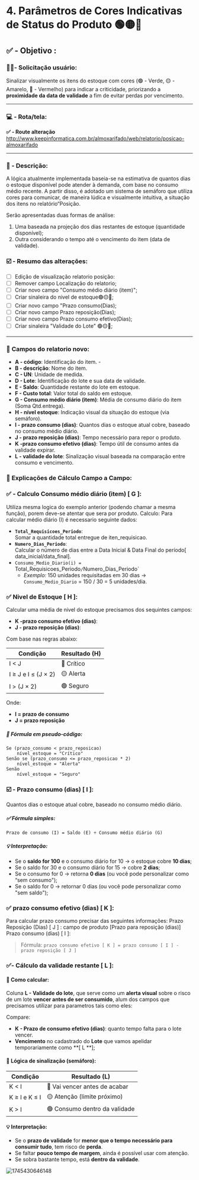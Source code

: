 # 4. Parâmetros de Cores Indicativas de Status do Produto 🟢🟡🔴

## ✅ - Objetivo :

### 🧑🏻- Solicitação usuário:

Sinalizar visualmente os itens do estoque com cores (🟢 - Verde, 🟡 - Amarelo, 🔴 - Vermelho) para indicar a criticidade, priorizando a **proximidade da data de validade** a fim de evitar perdas por vencimento.

---

### 💻 - Rota/tela:

**✅ -  Route alteração**
http://www.keepinformatica.com.br/almoxarifado/web/relatorio/posicao-almoxarifado

---

### 📃 - Descrição:

A lógica atualmente implementada baseia-se na estimativa de quantos dias o estoque disponível pode atender à demanda, com base no consumo médio recente. A partir disso, é adotado um sistema de semáforo que utiliza cores para comunicar, de maneira lúdica e visualmente intuitiva, a situação dos itens no relatório“Posição.

Serão apresentadas duas formas de análise:

1. Uma baseada na projeção dos dias restantes de estoque (quantidade disponível);
2. Outra considerando o tempo até o vencimento do item (data de validade).

### ☑️ - Resumo das alterações:

* [ ]  Edição de visualização relatorio posição:
  * [ ]  Remover campo Localização do relatorio;
  * [ ]  Criar novo campo "Consumo médio diário (item)";
  * [ ]  Criar sinaleira do nivel de estoque🟢🟡🔴;
  * [ ]  Criar novo campo "Prazo consumo(Dias);
  * [ ]  Criar novo campo Prazo reposição(Dias);
  * [ ]  Criar novo campo Prazo consumo efetivo(Dias);
  * [ ]  Criar sinaleira "Validade do Lote" 🟢🟡🔴;

---

### 🔢 **Campos do relatorio novo:**

* **A - código**: Identificação do item. -
* **B - descrição**: Nome do item.
* **C - UN**: Unidade de medida.
* **D - Lote**: Identificação do lote e sua data de validade.
* **E - Saldo**: Quantidade restante do lote em estoque.
* **F - Custo total**: Valor total do saldo em estoque.
* **G - Consumo médio diário (item)**: Média de consumo diário do item (Soma Qtd.entrega).
* **H - nível estoque**: Indicação visual da situação do estoque (via semáforo).
* **I - prazo consumo (dias)**: Quantos dias o estoque atual cobre, baseado no consumo médio diário.
* **J - prazo reposição (dias)**: Tempo necessário para repor o produto.
* **K -prazo consumo efetivo (dias)**: Tempo útil de consumo antes da validade expirar.
* **L - validade do lote**: Sinalização visual baseada na comparação entre consumo e vencimento.

### 🧮 **Explicações de Cálculo Campo a Campo:**

### ✅ - Calculo   Consumo médio diário (item) [ G ]:

Utiliza mesma logica do exemplo anterior (podendo chamar a mesma função), porem deve-se atentar que sera por produto.
Calculo:
Para calcular médio diário (I) é necessario seguinte dados:

* **`Total_Requisicoes_Periodo`**:<br>
  Somar a quantidade total entregue de iten_requisicao.
* **`Numero_Dias_Periodo`**: <br>
  Calcular o número de dias entre a Data Inicial & Data Final do período[ data_inicial/data_final].
* `Consumo_Medio_Diario(i) = `Total_Requisicoes_Periodo`/`Numero_Dias_Periodo`
  * *Exemplo:* 150 unidades requisitadas em 30 dias -> `Consumo_Medio_Diario` = 150 / 30 = 5 unidades/dia.

### ✅ **Nivel de Estoque [ H ]:**

Calcular uma média de nivel do estoque precisamos dos sequintes campos:

* **K -prazo consumo efetivo (dias)**:
* **J - prazo reposição (dias)**:

Com base nas regras abaixo:


| Condição             | Resultado (H) |
| ---------------------- | ------------- |
| I < J                  | 🔴 Crítico   |
| I ≥ J e I ≤ (J × 2) | 🟡 Alerta     |
| I > (J × 2)           | 🟢 Seguro     |

Onde:

* **I = prazo de consumo**
* **J = prazo reposição**

##### 🧮 Fórmula em pseudo-código:

```
Se (prazo_consumo < prazo_reposicao)
    nível_estoque = "Crítico"
Senão se (prazo_consumo <= prazo_reposicao * 2)
    nível_estoque = "Alerta"
Senão
    nível_estoque = "Seguro"

```

### ☑️ - Prazo consumo (dias) [ I ]:

Quantos dias o estoque atual cobre, baseado no consumo médio diário.

##### ✅ Fórmula simples:

```
Prazo de consumo (I) = Saldo (E) ÷ Consumo médio diário (G)
```

##### 💡 Interpretação:

* Se o **saldo for 100** e o consumo diário for 10 → o estoque cobre **10 dias**;
* Se o saldo for 30 e o consumo diário for 15 → cobre **2 dias**;
* Se o consumo for 0 → retorna **0 dias** (ou você pode personalizar como “sem consumo");
* Se o saldo for 0 → retornar 0 dias (ou você pode personalizar como "sem saldo");

### ✅ **prazo consumo efetivo (dias) [ K ]:**

Para calcular prazo consumo precisar das seguintes informações:
Prazo Reposição (Dias) [ J ] : campo de produto [Prazo para reposição (dias)]
Prazo consumo (dias) [ I ]:

> Fórmula:
> `prazo consumo efetivo [ K ] = prazo consumo [ I ] - prazo reposição [ J ]`

### ✅- Cálculo da validade restante [ L ]:

#### 🧮 Como calcular:

Coluna **L - Validade do lote**, que serve como um **alerta visual** sobre o risco de um lote  **vencer antes de ser consumido**, alum dos campos que precisamos utilizar para parametros tais como eles: 

Compare:

* **K - Prazo de consumo efetivo (dias)**: quanto tempo falta para o lote vencer.
* **Vencimento** no cadastrado do **Lote** que vamos apelidar temporariamente como **[ L **];

#### 🎯 Lógica de sinalização (semáforo):


| Condição          | Resultado (L)                  |
| ------------------- | ------------------------------ |
| K < I               | 🔴 Vai vencer antes de acabar  |
| K ≥ I e K ≤ I  | 🟡 Atenção (limite próximo) |
| K > I            | 🟢 Consumo dentro da validade  |

#### 💡 Interpretação:

* Se o **prazo de validade** for **menor que o tempo necessário para consumir tudo**, tem risco de **perda**.
* Se faltar **pouco tempo de margem**, ainda é possível usar com atenção.
* Se sobra bastante tempo, está **dentro da validade**.

![1745430646148](images/4.ParâmetrosdeCoresIndicativasdeStatusdoProduto/1745430646148.png)
